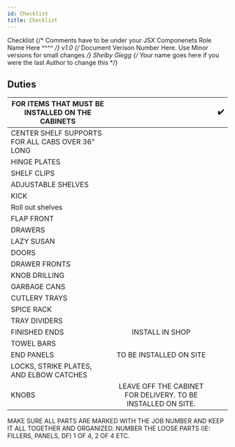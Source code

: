 ```yaml
---
id: Checklist
title: Checklist
---
```


<span class="badge badge--primary">Checklist</span>
{/* Comments have to be under your JSX Componenets
    Role Name Here ^^^^ */}
<span class="badge badge--secondary">v1.0</span>
{/* Document Verison Number Here. Use Minor versions for small changes */}
<span class="badge badge--success">Shelby Glegg</span>
{/* Your name goes here if you were the last Author to change this */}

## Duties  

|  FOR ITEMS THAT MUST BE INSTALLED ON THE CABINETS       |          |  :heavy_check_mark:   |
| ------------- | :-----------: | -----: |
| CENTER SHELF SUPPORTS FOR ALL CABS OVER 36" LONG |  |  |
| HINGE PLATES |  |  |
|SHELF CLIPS |  |  |
|ADJUSTABLE SHELVES |  |  |
|KICK |  |  |
|Roll out shelves  |  |  |
|FLAP FRONT |  |  |
|DRAWERS |  |  |
|LAZY SUSAN |  |  |
|DOORS |  |  |
|DRAWER FRONTS |  |  |
|KNOB DRILLING |  |  |
|GARBAGE CANS |  |  |
|CUTLERY TRAYS |  |  |
|SPICE RACK |  |  |
|TRAY DIVIDERS |  |  |
|FINISHED ENDS | INSTALL IN SHOP  |  |
|TOWEL BARS |  |  |
|END PANELS | TO BE INSTALLED ON SITE  |  |
|LOCKS, STRIKE PLATES, AND ELBOW CATCHES |  |  | |
|KNOBS | LEAVE OFF THE CABINET FOR DELIVERY. TO BE INSTALLED ON SITE.  |  |
   
MAKE SURE ALL PARTS ARE MARKED WITH THE JOB NUMBER AND KEEP IT ALL TOGETHER AND ORGANIZED.    NUMBER THE LOOSE PARTS (IE: FILLERS, PANELS, DF) 1 OF 4, 2 OF 4 ETC. 

 


    

